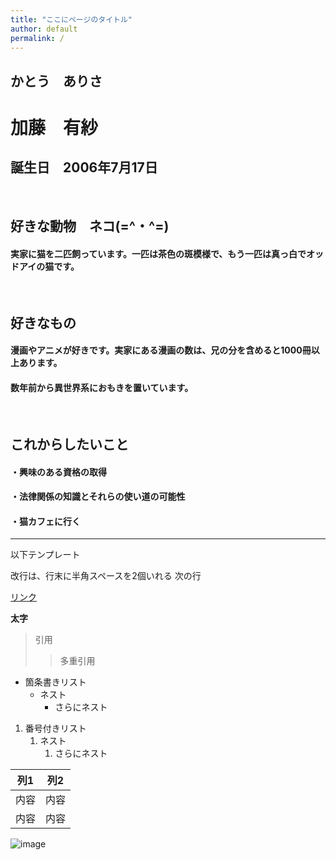```yaml
---
title: "ここにページのタイトル"
author: default
permalink: /
---
```

## かとう　ありさ
# 加藤　有紗

## 誕生日　2006年7月17日
<br>

## 好きな動物　ネコ(=^・^=)
#### 実家に猫を二匹飼っています。一匹は茶色の斑模様で、もう一匹は真っ白でオッドアイの猫です。
<br>

## 好きなもの
#### 漫画やアニメが好きです。実家にある漫画の数は、兄の分を含めると1000冊以上あります。
#### 数年前から異世界系におもきを置いています。
<br>

## これからしたいこと
#### ・興味のある資格の取得
#### ・法律関係の知識とそれらの使い道の可能性
#### ・猫カフェに行く


---

以下テンプレート

改行は、行末に半角スペースを2個いれる
次の行

[リンク](https://www.google.co.jp/)

**太字**

> 引用
>> 多重引用


- 箇条書きリスト
  - ネスト
    - さらにネスト


1. 番号付きリスト
   1. ネスト
      1. さらにネスト


| 列1  | 列2  |
|-----|-----|
| 内容  | 内容  |
| 内容  | 内容  |

![image](/GHPages_WebSite/assets/images/logo-150.png)
